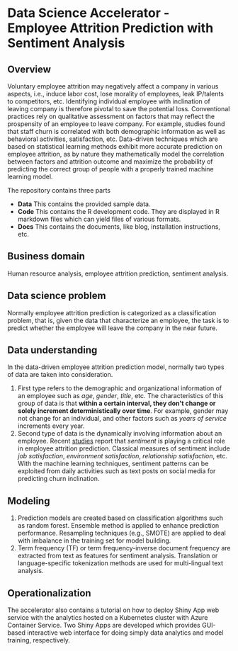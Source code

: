 # Data Science Accelerator - Employee Attrition Prediction with Sentiment Analysis

## Overview

Voluntary employee attrition may negatively affect a company in various aspects, i.e., induce labor cost, lose morality of employees, leak IP/talents to competitors, etc. Identifying individual employee with inclination of leaving company is therefore pivotal to save the potential loss. Conventional practices rely on qualitative assessment on factors that may reflect the prospensity of an employee to leave company. For example, studies found that staff churn is correlated with both demographic information as well as behavioral activities, satisfaction, etc. Data-driven techniques which are based on statistical learning methods exhibit more accurate prediction on employee attrition, as by nature they mathematically model the correlation between factors and attrition outcome and maximize the probability of predicting the correct group of people with a properly trained machine learning model.

The repository contains three parts

- **Data** This contains the provided sample data. 
- **Code** This contains the R development code. They are displayed in R markdown files which can yield files of various formats. 
- **Docs** This contains the documents, like blog, installation instructions, etc. 

## Business domain

Human resource analysis, employee attrition prediction, sentiment analysis.

## Data science problem

Normally employee attrition prediction is categorized as a classification problem, that is, given the data that characterize an employee, the task is to predict whether the employee will leave the company in the near future. 

## Data understanding

In the data-driven employee attrition prediction model, normally two types of data are taken into consideration. 

1. First type refers to the demographic and organizational information of an employee such as *age*, *gender*, *title*, etc. The characteristics of this group of data is that **within a certain interval, they don't change or solely increment deterministically over time**. For example, gender may not change for an individual, and other factors such as *years of service* increments every year. 
2. Second type of data is the dynamically involving information about an employee. Recent [studies](http://www.wsj.com/articles/how-do-employees-really-feel-about-their-companies-1444788408) report that *sentiment* is playing a critical role in employee attrition prediction. Classical measures of sentiment include *job satisfaction*, *environment satisfaction*, *relationship satisfaction*, etc. With the machine learning techniques, sentiment patterns can be exploited from daily activities such as text posts on social media for predicting churn inclination.

## Modeling

1. Prediction models are created based on classification algorithms such as random forest. Ensemble method is applied to enhance prediction performance. Resampling techniques (e.g., SMOTE) are applied to deal with imbalance in the training set for model building.
2. Term frequency (TF) or term frequency-inverse document frequency are extracted from text as features for sentiment analysis. Translation or language-specific tokenization methods are used for multi-lingual text analysis.

## Operationalization

The accelerator also contains a tutorial on how to deploy Shiny App web service
with the analytics hosted on a Kubernetes cluster with Azure Container Service.
Two Shiny Apps are developed which provides GUI-based interactive web interface
for doing simply data analytics and model training, respectively.
